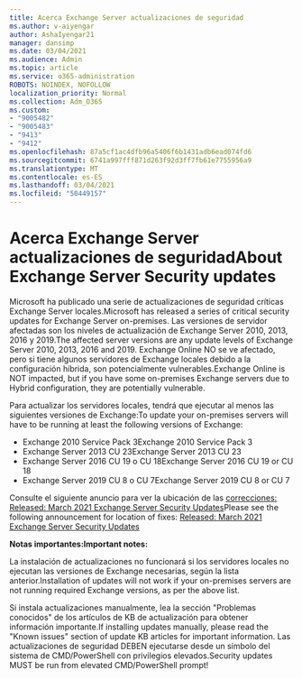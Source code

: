 ```yaml
---
title: Acerca Exchange Server actualizaciones de seguridad
ms.author: v-aiyengar
author: AshaIyengar21
manager: dansimp
ms.date: 03/04/2021
ms.audience: Admin
ms.topic: article
ms.service: o365-administration
ROBOTS: NOINDEX, NOFOLLOW
localization_priority: Normal
ms.collection: Adm_O365
ms.custom:
- "9005482"
- "9005483"
- "9413"
- "9412"
ms.openlocfilehash: 87a5cf1ac4dfb96a5406f6b1431adb6ead074fd6
ms.sourcegitcommit: 6741a997fff871d263f92d3ff7fb61e7755956a9
ms.translationtype: MT
ms.contentlocale: es-ES
ms.lasthandoff: 03/04/2021
ms.locfileid: "50449157"
---
```

# <a name="about-exchange-server-security-updates"></a><span data-ttu-id="1d56e-102">Acerca Exchange Server actualizaciones de seguridad</span><span class="sxs-lookup"><span data-stu-id="1d56e-102">About Exchange Server Security updates</span></span>

<span data-ttu-id="1d56e-103">Microsoft ha publicado una serie de actualizaciones de seguridad críticas Exchange Server locales.</span><span class="sxs-lookup"><span data-stu-id="1d56e-103">Microsoft has released a series of critical security updates for Exchange Server on-premises.</span></span> <span data-ttu-id="1d56e-104">Las versiones de servidor afectadas son los niveles de actualización de Exchange Server 2010, 2013, 2016 y 2019.</span><span class="sxs-lookup"><span data-stu-id="1d56e-104">The affected server versions are any update levels of Exchange Server 2010, 2013, 2016 and 2019.</span></span> <span data-ttu-id="1d56e-105">Exchange Online NO se ve afectado, pero si tiene algunos servidores de Exchange locales debido a la configuración híbrida, son potencialmente vulnerables.</span><span class="sxs-lookup"><span data-stu-id="1d56e-105">Exchange Online is NOT impacted, but if you have some on-premises Exchange servers due to Hybrid configuration, they are potentially vulnerable.</span></span>

<span data-ttu-id="1d56e-106">Para actualizar los servidores locales, tendrá que ejecutar al menos las siguientes versiones de Exchange:</span><span class="sxs-lookup"><span data-stu-id="1d56e-106">To update your on-premises servers will have to be running at least the following versions of Exchange:</span></span>

- <span data-ttu-id="1d56e-107">Exchange 2010 Service Pack 3</span><span class="sxs-lookup"><span data-stu-id="1d56e-107">Exchange 2010 Service Pack 3</span></span>
- <span data-ttu-id="1d56e-108">Exchange Server 2013 CU 23</span><span class="sxs-lookup"><span data-stu-id="1d56e-108">Exchange Server 2013 CU 23</span></span>
- <span data-ttu-id="1d56e-109">Exchange Server 2016 CU 19 o CU 18</span><span class="sxs-lookup"><span data-stu-id="1d56e-109">Exchange Server 2016 CU 19 or CU 18</span></span>
- <span data-ttu-id="1d56e-110">Exchange Server 2019 CU 8 o CU 7</span><span class="sxs-lookup"><span data-stu-id="1d56e-110">Exchange Server 2019 CU 8 or CU 7</span></span>

<span data-ttu-id="1d56e-111">Consulte el siguiente anuncio para ver la ubicación de las [correcciones: Released: March 2021 Exchange Server Security Updates](https://techcommunity.microsoft.com/t5/exchange-team-blog/released-march-2021-exchange-server-security-updates/ba-p/2175901)</span><span class="sxs-lookup"><span data-stu-id="1d56e-111">Please see the following announcement for location of fixes: [Released: March 2021 Exchange Server Security Updates](https://techcommunity.microsoft.com/t5/exchange-team-blog/released-march-2021-exchange-server-security-updates/ba-p/2175901)</span></span>

<span data-ttu-id="1d56e-112">**Notas importantes:**</span><span class="sxs-lookup"><span data-stu-id="1d56e-112">**Important notes:**</span></span>

<span data-ttu-id="1d56e-113">La instalación de actualizaciones no funcionará si los servidores locales no ejecutan las versiones de Exchange necesarias, según la lista anterior.</span><span class="sxs-lookup"><span data-stu-id="1d56e-113">Installation of updates will not work if your on-premises servers are not running required Exchange versions, as per the above list.</span></span>

<span data-ttu-id="1d56e-114">Si instala actualizaciones manualmente, lea la sección "Problemas conocidos" de los artículos de KB de actualización para obtener información importante.</span><span class="sxs-lookup"><span data-stu-id="1d56e-114">If installing updates manually, please read the "Known issues" section of update KB articles for important information.</span></span> <span data-ttu-id="1d56e-115">Las actualizaciones de seguridad DEBEN ejecutarse desde un símbolo del sistema de CMD/PowerShell con privilegios elevados.</span><span class="sxs-lookup"><span data-stu-id="1d56e-115">Security updates MUST be run from elevated CMD/PowerShell prompt!</span></span>
